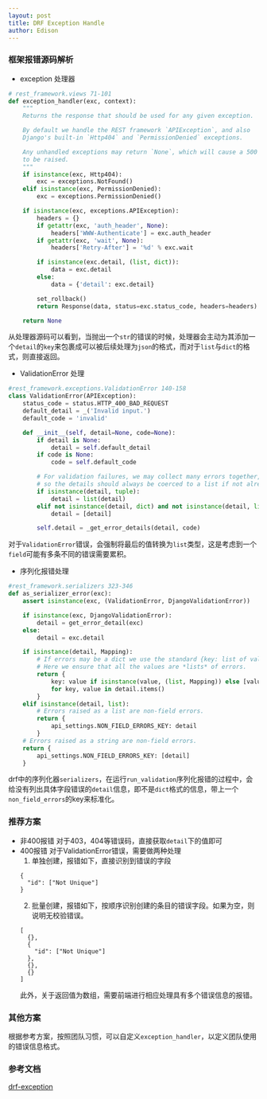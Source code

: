 ```yaml
---
layout: post
title: DRF Exception Handle
author: Edison
---
```


### 框架报错源码解析
- exception 处理器
```python
# rest_framework.views 71-101
def exception_handler(exc, context):
    """
    Returns the response that should be used for any given exception.

    By default we handle the REST framework `APIException`, and also
    Django's built-in `Http404` and `PermissionDenied` exceptions.

    Any unhandled exceptions may return `None`, which will cause a 500 error
    to be raised.
    """
    if isinstance(exc, Http404):
        exc = exceptions.NotFound()
    elif isinstance(exc, PermissionDenied):
        exc = exceptions.PermissionDenied()

    if isinstance(exc, exceptions.APIException):
        headers = {}
        if getattr(exc, 'auth_header', None):
            headers['WWW-Authenticate'] = exc.auth_header
        if getattr(exc, 'wait', None):
            headers['Retry-After'] = '%d' % exc.wait

        if isinstance(exc.detail, (list, dict)):
            data = exc.detail
        else:
            data = {'detail': exc.detail}

        set_rollback()
        return Response(data, status=exc.status_code, headers=headers)

    return None
```
从处理器源码可以看到，当抛出一个```str```的错误的时候，处理器会主动为其添加一个```detail```的```key```来包裹成可以被后续处理为```json```的格式，而对于```list```与```dict```的格式，则直接返回。

- ValidationError 处理

```python
#rest_framework.exceptions.ValidationError 140-158
class ValidationError(APIException):
    status_code = status.HTTP_400_BAD_REQUEST
    default_detail = _('Invalid input.')
    default_code = 'invalid'

    def __init__(self, detail=None, code=None):
        if detail is None:
            detail = self.default_detail
        if code is None:
            code = self.default_code

        # For validation failures, we may collect many errors together,
        # so the details should always be coerced to a list if not already.
        if isinstance(detail, tuple):
            detail = list(detail)
        elif not isinstance(detail, dict) and not isinstance(detail, list):
            detail = [detail]

        self.detail = _get_error_details(detail, code)
```
对于```ValidationError```错误，会强制将最后的值转换为```list```类型，这是考虑到一个```field```可能有多条不同的错误需要累积。

- 序列化报错处理

```python
#rest_framework.serializers 323-346
def as_serializer_error(exc):
    assert isinstance(exc, (ValidationError, DjangoValidationError))

    if isinstance(exc, DjangoValidationError):
        detail = get_error_detail(exc)
    else:
        detail = exc.detail

    if isinstance(detail, Mapping):
        # If errors may be a dict we use the standard {key: list of values}.
        # Here we ensure that all the values are *lists* of errors.
        return {
            key: value if isinstance(value, (list, Mapping)) else [value]
            for key, value in detail.items()
        }
    elif isinstance(detail, list):
        # Errors raised as a list are non-field errors.
        return {
            api_settings.NON_FIELD_ERRORS_KEY: detail
        }
    # Errors raised as a string are non-field errors.
    return {
        api_settings.NON_FIELD_ERRORS_KEY: [detail]
    }
```
drf中的序列化器```serializers```，在运行```run_validation```序列化报错的过程中，会给没有列出具体字段错误的```detail```信息，即不是```dict```格式的信息，带上一个```non_field_errors```的key来标准化。

### 推荐方案
- 非400报错
对于403，404等错误码，直接获取```detail```下的值即可
- 400报错
对于ValidationError错误，需要做两种处理
  1. 单独创建，报错如下，直接识别到错误的字段
  ```
  {
    "id": ["Not Unique"]
  }
  ```
  2. 批量创建，报错如下，按顺序识别创建的条目的错误字段。如果为空，则说明无校验错误。
  ```
  [
    {},
    {
      "id": ["Not Unique"]
    },
    {},
    {}
  ]
  ```
  此外，关于返回值为数组，需要前端进行相应处理具有多个错误信息的报错。
### 其他方案
根据参考方案，按照团队习惯，可以自定义```exception_handler```，以定义团队使用的错误信息格式。
### 参考文档
[drf-exception](https://www.django-rest-framework.org/api-guide/exceptions/#custom-exception-handling)

